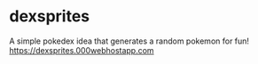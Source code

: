 # dexsprites
A simple pokedex idea that generates a random pokemon for fun!
https://dexsprites.000webhostapp.com 
